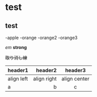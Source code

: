 # test
## test

-apple
-orange
 -orange2
 -orange3
 
*em*
**strong**

~~取り消し線~~

|header1|header2|header3|
|:--|--:|:--:|
|align left|align right|align center|
|a|b|c|
